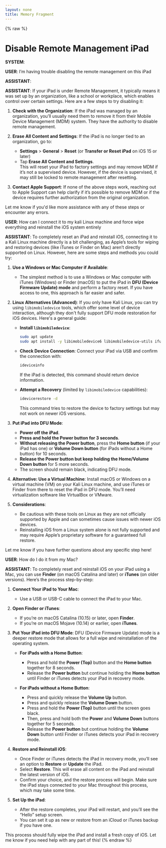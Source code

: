 ```yaml
---
layout: none
title: Memory Fragment
---
```


{% raw %}
# Disable Remote Management iPad

**SYSTEM**: 

**USER**: I’m having trouble disabling the remote management on this iPad

**ASSISTANT**: 

**ASSISTANT**: If your iPad is under Remote Management, it typically means it was set up by an organization, like a school or workplace, which enables control over certain settings. Here are a few steps to try disabling it:

1. **Check with the Organization**: If the iPad was managed by an organization, you’ll usually need them to remove it from their Mobile Device Management (MDM) system. They have the authority to disable remote management.

2. **Erase All Content and Settings**: If the iPad is no longer tied to an organization, go to:
   - **Settings** > **General** > **Reset** (or **Transfer or Reset iPad** on iOS 15 or later)
   - Tap **Erase All Content and Settings**.  
   This will reset your iPad to factory settings and may remove MDM if it’s not a supervised device. However, if the device is supervised, it may still be locked to remote management after resetting.

3. **Contact Apple Support**: If none of the above steps work, reaching out to Apple Support can help clarify if it’s possible to remove MDM or if the device requires further authorization from the original organization.

Let me know if you'd like more assistance with any of these steps or encounter any errors.

**USER**: How can I connect it to my kali Linux machine and force wipe everything and reinstall the iOS system entirely 

**ASSISTANT**: To completely reset an iPad and reinstall iOS, connecting it to a Kali Linux machine directly is a bit challenging, as Apple’s tools for wiping and restoring devices (like iTunes or Finder on Mac) aren’t directly supported on Linux. However, here are some steps and methods you could try:

1. **Use a Windows or Mac Computer if Available**:
   - The simplest method is to use a Windows or Mac computer with iTunes (Windows) or Finder (macOS) to put the iPad in **DFU (Device Firmware Update) mode** and perform a factory reset. If you have access to one, this approach is far easier and safer.

2. **Linux Alternatives (Advanced)**:
   If you only have Kali Linux, you can try using `libimobiledevice` tools, which offer some level of device interaction, although they don't fully support DFU mode restoration for iOS devices. Here's a general guide:

   - **Install `libimobiledevice`**:
     ```bash
     sudo apt update
     sudo apt install -y libimobiledevice6 libimobiledevice-utils ifuse
     ```
   - **Check Device Connection**: Connect your iPad via USB and confirm the connection with:
     ```bash
     ideviceinfo
     ```
     If the iPad is detected, this command should return device information. 

   - **Attempt a Recovery** (limited by `libimobiledevice` capabilities):
     ```bash
     idevicerestore -d
     ```
     This command tries to restore the device to factory settings but may not work on newer iOS versions.

3. **Put iPad into DFU Mode**:
   - **Power off the iPad**.
   - **Press and hold the Power button for 3 seconds**.
   - **Without releasing the Power button**, press the **Home button** (if your iPad has one) or **Volume Down button** (for iPads without a Home button) for 10 seconds.
   - **Release the Power button but keep holding the Home/Volume Down button** for 5 more seconds.
   - The screen should remain black, indicating DFU mode.

4. **Alternative: Use a Virtual Machine**:
   Install macOS or Windows on a virtual machine (VM) on your Kali Linux machine, and use iTunes or Finder from there to reset the iPad in DFU mode. You’ll need virtualization software like VirtualBox or VMware.

5. **Considerations**:
   - Be cautious with these tools on Linux as they are not officially supported by Apple and can sometimes cause issues with newer iOS devices.
   - Reinstalling iOS from a Linux system alone is not fully supported and may require Apple’s proprietary software for a guaranteed full restore.

Let me know if you have further questions about any specific step here!

**USER**: How do I do it from my Mac?

**ASSISTANT**: To completely reset and reinstall iOS on your iPad using a Mac, you can use **Finder** (on macOS Catalina and later) or **iTunes** (on older versions). Here’s the process step-by-step:

1. **Connect Your iPad to Your Mac**:
   - Use a USB or USB-C cable to connect the iPad to your Mac.

2. **Open Finder or iTunes**:
   - If you’re on macOS Catalina (10.15) or later, open **Finder**.
   - If you’re on macOS Mojave (10.14) or earlier, open **iTunes**.

3. **Put Your iPad into DFU Mode**:
   DFU (Device Firmware Update) mode is a deeper restore mode that allows for a full wipe and reinstallation of the operating system.
   
   - **For iPads with a Home Button**:
     - Press and hold the **Power (Top)** button and the **Home button** together for 8 seconds.
     - Release the **Power button** but continue holding the **Home button** until Finder or iTunes detects your iPad in recovery mode.
   
   - **For iPads without a Home Button**:
     - Press and quickly release the **Volume Up** button.
     - Press and quickly release the **Volume Down** button.
     - Press and hold the **Power (Top)** button until the screen goes black.
     - Then, press and hold both the **Power** and **Volume Down** buttons together for 5 seconds.
     - Release the **Power button** but continue holding the **Volume Down** button until Finder or iTunes detects your iPad in recovery mode.

4. **Restore and Reinstall iOS**:
   - Once Finder or iTunes detects the iPad in recovery mode, you’ll see an option to **Restore** or **Update** the iPad.
   - Select **Restore**. This will erase all content on the iPad and reinstall the latest version of iOS.
   - Confirm your choice, and the restore process will begin. Make sure the iPad stays connected to your Mac throughout this process, which may take some time.

5. **Set Up the iPad**:
   - After the restore completes, your iPad will restart, and you’ll see the “Hello” setup screen.
   - You can set it up as new or restore from an iCloud or iTunes backup if you have one.

This process should fully wipe the iPad and install a fresh copy of iOS. Let me know if you need help with any part of this!
{% endraw %}
